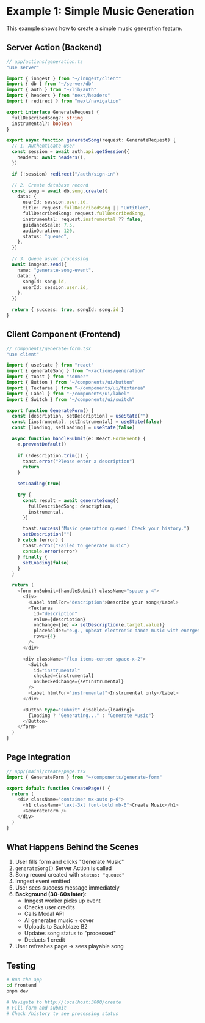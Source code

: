 # Example 1: Simple Music Generation

This example shows how to create a simple music generation feature.

## Server Action (Backend)

```typescript
// app/actions/generation.ts
"use server"

import { inngest } from "~/inngest/client"
import { db } from "~/server/db"
import { auth } from "~/lib/auth"
import { headers } from "next/headers"
import { redirect } from "next/navigation"

export interface GenerateRequest {
  fullDescribedSong?: string
  instrumental?: boolean
}

export async function generateSong(request: GenerateRequest) {
  // 1. Authenticate user
  const session = await auth.api.getSession({
    headers: await headers(),
  })

  if (!session) redirect("/auth/sign-in")

  // 2. Create database record
  const song = await db.song.create({
    data: {
      userId: session.user.id,
      title: request.fullDescribedSong || "Untitled",
      fullDescribedSong: request.fullDescribedSong,
      instrumental: request.instrumental ?? false,
      guidanceScale: 7.5,
      audioDuration: 120,
      status: "queued",
    },
  })

  // 3. Queue async processing
  await inngest.send({
    name: "generate-song-event",
    data: {
      songId: song.id,
      userId: session.user.id,
    },
  })

  return { success: true, songId: song.id }
}
```

## Client Component (Frontend)

```typescript
// components/generate-form.tsx
"use client"

import { useState } from "react"
import { generateSong } from "~/actions/generation"
import { toast } from "sonner"
import { Button } from "~/components/ui/button"
import { Textarea } from "~/components/ui/textarea"
import { Label } from "~/components/ui/label"
import { Switch } from "~/components/ui/switch"

export function GenerateForm() {
  const [description, setDescription] = useState("")
  const [instrumental, setInstrumental] = useState(false)
  const [loading, setLoading] = useState(false)

  async function handleSubmit(e: React.FormEvent) {
    e.preventDefault()
    
    if (!description.trim()) {
      toast.error("Please enter a description")
      return
    }

    setLoading(true)

    try {
      const result = await generateSong({
        fullDescribedSong: description,
        instrumental,
      })

      toast.success("Music generation queued! Check your history.")
      setDescription("")
    } catch (error) {
      toast.error("Failed to generate music")
      console.error(error)
    } finally {
      setLoading(false)
    }
  }

  return (
    <form onSubmit={handleSubmit} className="space-y-4">
      <div>
        <Label htmlFor="description">Describe your song</Label>
        <Textarea
          id="description"
          value={description}
          onChange={(e) => setDescription(e.target.value)}
          placeholder="e.g., upbeat electronic dance music with energetic vibes"
          rows={4}
        />
      </div>

      <div className="flex items-center space-x-2">
        <Switch
          id="instrumental"
          checked={instrumental}
          onCheckedChange={setInstrumental}
        />
        <Label htmlFor="instrumental">Instrumental only</Label>
      </div>

      <Button type="submit" disabled={loading}>
        {loading ? "Generating..." : "Generate Music"}
      </Button>
    </form>
  )
}
```

## Page Integration

```typescript
// app/(main)/create/page.tsx
import { GenerateForm } from "~/components/generate-form"

export default function CreatePage() {
  return (
    <div className="container mx-auto p-6">
      <h1 className="text-3xl font-bold mb-6">Create Music</h1>
      <GenerateForm />
    </div>
  )
}
```

## What Happens Behind the Scenes

1. User fills form and clicks "Generate Music"
2. `generateSong()` Server Action is called
3. Song record created with `status: "queued"`
4. Inngest event emitted
5. User sees success message immediately
6. **Background (30-60s later)**:
   - Inngest worker picks up event
   - Checks user credits
   - Calls Modal API
   - AI generates music + cover
   - Uploads to Backblaze B2
   - Updates song status to "processed"
   - Deducts 1 credit
7. User refreshes page → sees playable song

## Testing

```bash
# Run the app
cd frontend
pnpm dev

# Navigate to http://localhost:3000/create
# Fill form and submit
# Check /history to see processing status
```
